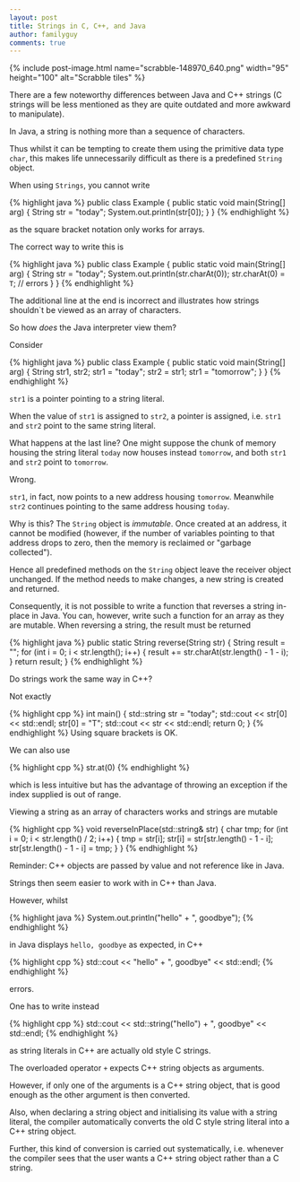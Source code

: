 ```yaml
---
layout: post
title: Strings in C, C++, and Java
author: familyguy
comments: true
---
```


{% include post-image.html name="scrabble-148970_640.png" width="95" height="100" alt="Scrabble tiles" %}

There are a few noteworthy differences between Java and C++ strings (C strings will be less mentioned as they are quite outdated and more awkward to manipulate).

In Java, a string is nothing more than a sequence of characters.

Thus whilst it can be tempting to create them using the primitive data type `char`, this makes life unnecessarily difficult as there is a predefined `String` object.

When using `Strings`, you cannot write

{% highlight java %}
public class Example {
	public static void main(String[] arg) {
		String str = "today";
		System.out.println(str[0]);
	}
}
{% endhighlight %}

as the square bracket notation only works for arrays.

The correct way to write this is

{% highlight java %}
public class Example {
	public static void main(String[] arg) {
		String str = "today";
		System.out.println(str.charAt(0));
		str.charAt(0) = `T`;  // errors
	}
}
{% endhighlight %}

The additional line at the end is incorrect and illustrates how strings shouldn`t be viewed as an array of characters.

So how *does* the Java interpreter view them?

Consider

{% highlight java %}
public class Example {
	public static void main(String[] arg) {
		String str1, str2;
		str1 = "today";
		str2 = str1;
		str1 = "tomorrow";
	}
}
{% endhighlight %}

`str1` is a pointer pointing to a string literal.

When the value of `str1` is assigned to `str2`, a pointer is assigned, i.e. `str1` and `str2` point to the same string literal.

What happens at the last line? One might suppose the chunk of memory housing the string literal `today` now houses instead `tomorrow`, and both `str1` and `str2` point to `tomorrow`.

Wrong.

`str1`, in fact, now points to a new address housing `tomorrow`. Meanwhile `str2` continues pointing to the same address housing `today`.

Why is this? The `String` object is *immutable*. Once created at an address, it cannot be modified (however, if the number of variables pointing to that address drops to zero, then the memory is reclaimed or "garbage collected").

Hence all predefined methods on the `String` object leave the receiver object unchanged. If the method needs to make changes, a new string is created and returned.

Consequently, it is not possible to write a function that reverses a string in-place in Java. You can, however, write such a function for an array as they are mutable. When reversing a string, the result must be returned

{% highlight java %}
public static String reverse(String str) {
	String result = "";
	for (int i = 0; i < str.length(); i++) {
		result += str.charAt(str.length() - 1 - i);
	}
	return result;
}
{% endhighlight %}

Do strings work the same way in C++?

Not exactly

{% highlight cpp %}
int main() {
	std::string str = "today";
	std::cout << str[0] << std::endl;
	str[0] = "T";
	std::cout << str << std::endl;
	return 0;
}
{% endhighlight %}
Using square brackets is OK.

We can also use

{% highlight cpp %}
str.at(0)
{% endhighlight %}

which is less intuitive but has the advantage of throwing an exception if the index supplied is out of range.

Viewing a string as an array of characters works and strings are mutable

{% highlight cpp %}
void reverseInPlace(std::string& str) {
	char tmp;
	for (int i = 0; i < str.length() / 2; i++) {
		tmp = str[i];
		str[i] = str[str.length() - 1 - i];
		str[str.length() - 1 - i] = tmp;
	}
}
{% endhighlight %}

Reminder: C++ objects are passed by value and not reference like in Java.

Strings then seem easier to work with in C++ than Java.

However, whilst

{% highlight java %}
System.out.println("hello" + ", goodbye");
{% endhighlight %}

in Java displays `hello, goodbye` as expected, in C++

{% highlight cpp %}
std::cout << "hello" + ", goodbye" << std::endl;
{% endhighlight %}

errors.

One has to write instead 

{% highlight cpp %}
std::cout << std::string("hello") + ", goodbye" << std::endl;
{% endhighlight %}

as string literals in C++ are actually old style C strings.

The overloaded operator `+` expects C++ string objects as arguments.

However, if only one of the arguments is a C++ string object, that is good enough as the other argument is then converted.

Also, when declaring a string object and initialising its value with a string literal, the compiler automatically converts the old C style string literal into a C++ string object.

Further, this kind of conversion is carried out systematically, i.e. whenever the compiler sees that the user wants a C++ string object rather than a C string.
